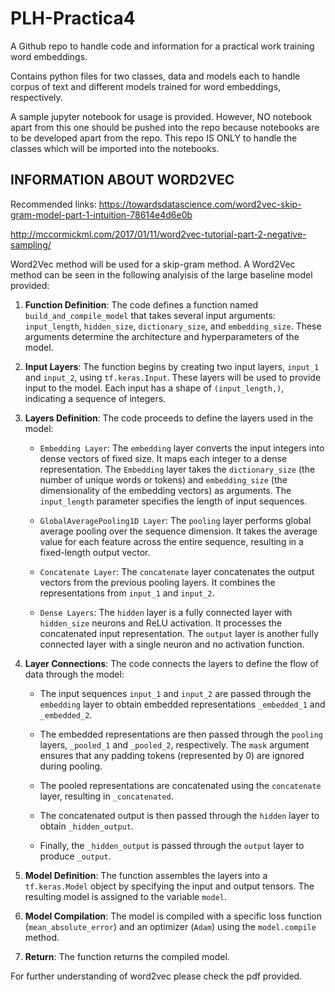 # PLH-Practica4
A Github repo to handle code and information for a practical work training word embeddings.

Contains python files for two classes, data and models each to handle corpus of text and different models
trained for word embeddings, respectively.

A sample jupyter notebook for usage is provided. However, NO notebook apart from this one should be pushed
into the repo because notebooks are to be developed apart from the repo. This repo IS ONLY to handle the classes which will be imported into the notebooks.

## INFORMATION ABOUT WORD2VEC

Recommended links:
https://towardsdatascience.com/word2vec-skip-gram-model-part-1-intuition-78614e4d6e0b

http://mccormickml.com/2017/01/11/word2vec-tutorial-part-2-negative-sampling/

Word2Vec method will be used for a skip-gram method. A Word2Vec method can be seen in the following analyisis of the large baseline model provided:

1. **Function Definition**: The code defines a function named `build_and_compile_model` that takes several input arguments: `input_length`, `hidden_size`, `dictionary_size`, and `embedding_size`. These arguments determine the architecture and hyperparameters of the model.

2. **Input Layers**: The function begins by creating two input layers, `input_1` and `input_2`, using `tf.keras.Input`. These layers will be used to provide input to the model. Each input has a shape of `(input_length,)`, indicating a sequence of integers.

3. **Layers Definition**: The code proceeds to define the layers used in the model:

   - `Embedding Layer`: The `embedding` layer converts the input integers into dense vectors of fixed size. It maps each integer to a dense representation. The `Embedding` layer takes the `dictionary_size` (the number of unique words or tokens) and `embedding_size` (the dimensionality of the embedding vectors) as arguments. The `input_length` parameter specifies the length of input sequences.

   - `GlobalAveragePooling1D Layer`: The `pooling` layer performs global average pooling over the sequence dimension. It takes the average value for each feature across the entire sequence, resulting in a fixed-length output vector.

   - `Concatenate Layer`: The `concatenate` layer concatenates the output vectors from the previous pooling layers. It combines the representations from `input_1` and `input_2`.

   - `Dense Layers`: The `hidden` layer is a fully connected layer with `hidden_size` neurons and ReLU activation. It processes the concatenated input representation. The `output` layer is another fully connected layer with a single neuron and no activation function.

4. **Layer Connections**: The code connects the layers to define the flow of data through the model:

   - The input sequences `input_1` and `input_2` are passed through the `embedding` layer to obtain embedded representations `_embedded_1` and `_embedded_2`.

   - The embedded representations are then passed through the `pooling` layers, `_pooled_1` and `_pooled_2`, respectively. The `mask` argument ensures that any padding tokens (represented by 0) are ignored during pooling.

   - The pooled representations are concatenated using the `concatenate` layer, resulting in `_concatenated`.

   - The concatenated output is then passed through the `hidden` layer to obtain `_hidden_output`.

   - Finally, the `_hidden_output` is passed through the `output` layer to produce `_output`.

5. **Model Definition**: The function assembles the layers into a `tf.keras.Model` object by specifying the input and output tensors. The resulting model is assigned to the variable `model`.

6. **Model Compilation**: The model is compiled with a specific loss function (`mean_absolute_error`) and an optimizer (`Adam`) using the `model.compile` method.

7. **Return**: The function returns the compiled model.

For further understanding of word2vec please check the pdf provided. 